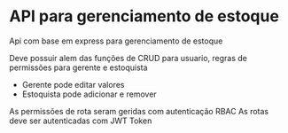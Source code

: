 # API para gerenciamento de estoque
Api com base em express para gerenciamento de estoque

Deve possuir alem das funções de CRUD para usuario, regras de permissões para gerente e estoquista
- Gerente pode editar valores
- Estoquista pode adicionar e remover

As permissões de rota seram geridas com autenticação RBAC 
As rotas deve ser autenticadas com JWT Token
